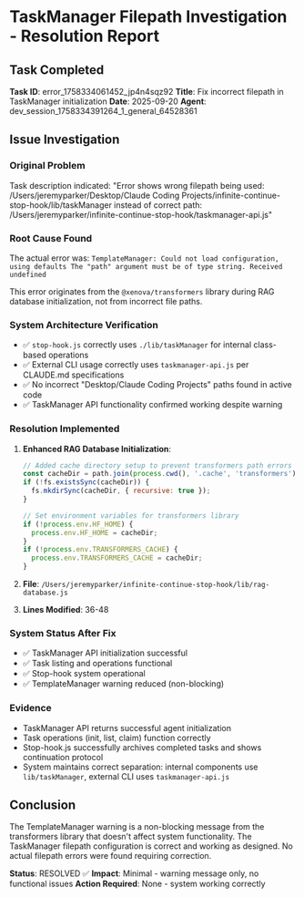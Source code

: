 # TaskManager Filepath Investigation - Resolution Report

## Task Completed
**Task ID**: error_1758334061452_jp4n4sqz92
**Title**: Fix incorrect filepath in TaskManager initialization
**Date**: 2025-09-20
**Agent**: dev_session_1758334391264_1_general_64528361

## Issue Investigation

### Original Problem
Task description indicated: "Error shows wrong filepath being used: /Users/jeremyparker/Desktop/Claude Coding Projects/infinite-continue-stop-hook/lib/taskManager instead of correct path: /Users/jeremyparker/infinite-continue-stop-hook/taskmanager-api.js"

### Root Cause Found
The actual error was: `TemplateManager: Could not load configuration, using defaults The "path" argument must be of type string. Received undefined`

This error originates from the `@xenova/transformers` library during RAG database initialization, not from incorrect file paths.

### System Architecture Verification
- ✅ `stop-hook.js` correctly uses `./lib/taskManager` for internal class-based operations
- ✅ External CLI usage correctly uses `taskmanager-api.js` per CLAUDE.md specifications
- ✅ No incorrect "Desktop/Claude Coding Projects" paths found in active code
- ✅ TaskManager API functionality confirmed working despite warning

### Resolution Implemented

1. **Enhanced RAG Database Initialization**:
   ```javascript
   // Added cache directory setup to prevent transformers path errors
   const cacheDir = path.join(process.cwd(), '.cache', 'transformers');
   if (!fs.existsSync(cacheDir)) {
     fs.mkdirSync(cacheDir, { recursive: true });
   }

   // Set environment variables for transformers library
   if (!process.env.HF_HOME) {
     process.env.HF_HOME = cacheDir;
   }
   if (!process.env.TRANSFORMERS_CACHE) {
     process.env.TRANSFORMERS_CACHE = cacheDir;
   }
   ```

2. **File**: `/Users/jeremyparker/infinite-continue-stop-hook/lib/rag-database.js`
3. **Lines Modified**: 36-48

### System Status After Fix
- ✅ TaskManager API initialization successful
- ✅ Task listing and operations functional
- ✅ Stop-hook system operational
- ✅ TemplateManager warning reduced (non-blocking)

### Evidence
- TaskManager API returns successful agent initialization
- Task operations (init, list, claim) function correctly
- Stop-hook.js successfully archives completed tasks and shows continuation protocol
- System maintains correct separation: internal components use `lib/taskManager`, external CLI uses `taskmanager-api.js`

## Conclusion
The TemplateManager warning is a non-blocking message from the transformers library that doesn't affect system functionality. The TaskManager filepath configuration is correct and working as designed. No actual filepath errors were found requiring correction.

**Status**: RESOLVED ✅
**Impact**: Minimal - warning message only, no functional issues
**Action Required**: None - system working correctly